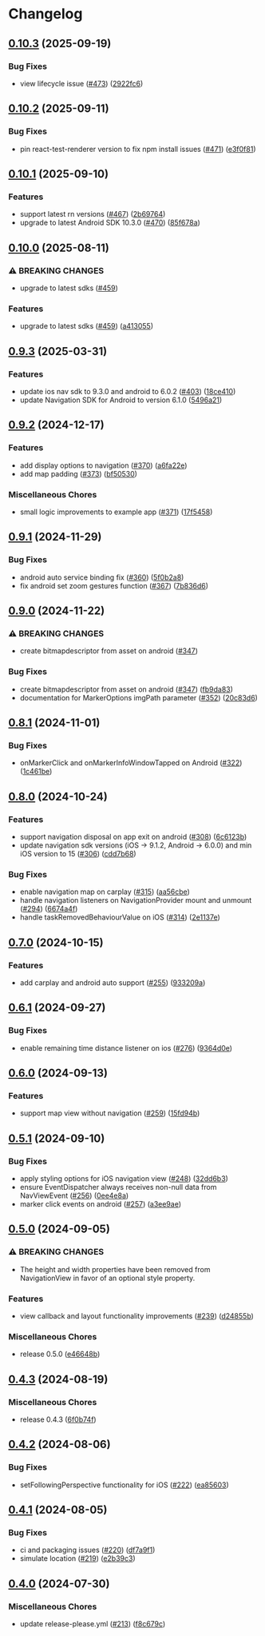 # Changelog

## [0.10.3](https://github.com/googlemaps/react-native-navigation-sdk/compare/v0.10.2...v0.10.3) (2025-09-19)


### Bug Fixes

* view lifecycle issue ([#473](https://github.com/googlemaps/react-native-navigation-sdk/issues/473)) ([2922fc6](https://github.com/googlemaps/react-native-navigation-sdk/commit/2922fc644b6847526bc9661f425a25b019d1d523))

## [0.10.2](https://github.com/googlemaps/react-native-navigation-sdk/compare/v0.10.1...v0.10.2) (2025-09-11)


### Bug Fixes

* pin react-test-renderer version to fix npm install issues ([#471](https://github.com/googlemaps/react-native-navigation-sdk/issues/471)) ([e3f0f81](https://github.com/googlemaps/react-native-navigation-sdk/commit/e3f0f81f632eb9b3c5ceb374abbc2ae7dc2382a5))

## [0.10.1](https://github.com/googlemaps/react-native-navigation-sdk/compare/v0.10.0...v0.10.1) (2025-09-10)


### Features

* support latest rn versions ([#467](https://github.com/googlemaps/react-native-navigation-sdk/issues/467)) ([2b69764](https://github.com/googlemaps/react-native-navigation-sdk/commit/2b69764462c97a34ec14228410c4de7e189d2ee3))
* upgrade to latest Android SDK 10.3.0 ([#470](https://github.com/googlemaps/react-native-navigation-sdk/issues/470)) ([85f678a](https://github.com/googlemaps/react-native-navigation-sdk/commit/85f678abd858e1e6f5fd1cb0f1d3fb54dd36d13b))

## [0.10.0](https://github.com/googlemaps/react-native-navigation-sdk/compare/v0.9.3...v0.10.0) (2025-08-11)


### ⚠ BREAKING CHANGES

* upgrade to latest sdks ([#459](https://github.com/googlemaps/react-native-navigation-sdk/issues/459))

### Features

* upgrade to latest sdks ([#459](https://github.com/googlemaps/react-native-navigation-sdk/issues/459)) ([a413055](https://github.com/googlemaps/react-native-navigation-sdk/commit/a413055af5ac52a6d122756fc278d6d7d6354764))

## [0.9.3](https://github.com/googlemaps/react-native-navigation-sdk/compare/v0.9.2...v0.9.3) (2025-03-31)


### Features

* update ios nav sdk to 9.3.0 and android to 6.0.2 ([#403](https://github.com/googlemaps/react-native-navigation-sdk/issues/403)) ([18ce410](https://github.com/googlemaps/react-native-navigation-sdk/commit/18ce410f32738fb233c89658810aecd5e17b0be9))
* update Navigation SDK for Android to version 6.1.0 ([5496a21](https://github.com/googlemaps/react-native-navigation-sdk/commit/5496a21e43f1c2e456234ef25d1a2c7694e815d3))

## [0.9.2](https://github.com/googlemaps/react-native-navigation-sdk/compare/v0.9.1...v0.9.2) (2024-12-17)


### Features

* add display options to navigation ([#370](https://github.com/googlemaps/react-native-navigation-sdk/issues/370)) ([a6fa22e](https://github.com/googlemaps/react-native-navigation-sdk/commit/a6fa22e7c5514fc25aa25ca95f625bf08bd31731))
* add map padding ([#373](https://github.com/googlemaps/react-native-navigation-sdk/issues/373)) ([bf50530](https://github.com/googlemaps/react-native-navigation-sdk/commit/bf50530fc36991e321f6b18d6551dbf5b09d3b51))


### Miscellaneous Chores

* small logic improvements to example app ([#371](https://github.com/googlemaps/react-native-navigation-sdk/issues/371)) ([17f5458](https://github.com/googlemaps/react-native-navigation-sdk/commit/17f545832cfce5c512ddd11828f7a1e4ce1eb140))

## [0.9.1](https://github.com/googlemaps/react-native-navigation-sdk/compare/v0.9.0...v0.9.1) (2024-11-29)


### Bug Fixes

* android auto service binding fix ([#360](https://github.com/googlemaps/react-native-navigation-sdk/issues/360)) ([5f0b2a8](https://github.com/googlemaps/react-native-navigation-sdk/commit/5f0b2a82103ccb2f2a8901c2a7fa5ac324b19a8c))
* fix android set zoom gestures function ([#367](https://github.com/googlemaps/react-native-navigation-sdk/issues/367)) ([7b836d6](https://github.com/googlemaps/react-native-navigation-sdk/commit/7b836d6562dc202fd1e65093d438cb17345cb6d7))

## [0.9.0](https://github.com/googlemaps/react-native-navigation-sdk/compare/v0.8.1...v0.9.0) (2024-11-22)


### ⚠ BREAKING CHANGES

* create bitmapdescriptor from asset on android ([#347](https://github.com/googlemaps/react-native-navigation-sdk/issues/347))

### Bug Fixes

* create bitmapdescriptor from asset on android ([#347](https://github.com/googlemaps/react-native-navigation-sdk/issues/347)) ([fb9da83](https://github.com/googlemaps/react-native-navigation-sdk/commit/fb9da83b03fa8cd57c89fe917bd351dbf8c1a4d9))
* documentation for MarkerOptions imgPath parameter ([#352](https://github.com/googlemaps/react-native-navigation-sdk/issues/352)) ([20c83d6](https://github.com/googlemaps/react-native-navigation-sdk/commit/20c83d6f732cad94c53ddba1384f058eada972c5))

## [0.8.1](https://github.com/googlemaps/react-native-navigation-sdk/compare/v0.8.0...v0.8.1) (2024-11-01)


### Bug Fixes

* onMarkerClick and onMarkerInfoWindowTapped on Android ([#322](https://github.com/googlemaps/react-native-navigation-sdk/issues/322)) ([1c461be](https://github.com/googlemaps/react-native-navigation-sdk/commit/1c461becf544837cb6ecc20d435125b017a248ec))

## [0.8.0](https://github.com/googlemaps/react-native-navigation-sdk/compare/v0.7.0...v0.8.0) (2024-10-24)


### Features

* support navigation disposal on app exit on android ([#308](https://github.com/googlemaps/react-native-navigation-sdk/issues/308)) ([6c6123b](https://github.com/googlemaps/react-native-navigation-sdk/commit/6c6123b208ccbd7779aab1b7b8e0c9afd4da2d00))
* update navigation sdk versions (iOS -&gt; 9.1.2, Android -> 6.0.0) and min iOS version to 15 ([#306](https://github.com/googlemaps/react-native-navigation-sdk/issues/306)) ([cdd7b68](https://github.com/googlemaps/react-native-navigation-sdk/commit/cdd7b686e630b85f7945aee2a4a5802d2045e96a))


### Bug Fixes

* enable navigation map on carplay ([#315](https://github.com/googlemaps/react-native-navigation-sdk/issues/315)) ([aa56cbe](https://github.com/googlemaps/react-native-navigation-sdk/commit/aa56cbe8ee8ee955fb11c05fe55be4d6415a536d))
* handle navigation listeners on NavigationProvider mount and unmount ([#294](https://github.com/googlemaps/react-native-navigation-sdk/issues/294)) ([6674a4f](https://github.com/googlemaps/react-native-navigation-sdk/commit/6674a4fbf95f7939d7ebd5a99672fea9eeef5e22))
* handle taskRemovedBehaviourValue on iOS ([#314](https://github.com/googlemaps/react-native-navigation-sdk/issues/314)) ([2e1137e](https://github.com/googlemaps/react-native-navigation-sdk/commit/2e1137e62bd94500de709cdaafab4169fedc49d8))

## [0.7.0](https://github.com/googlemaps/react-native-navigation-sdk/compare/v0.6.1...v0.7.0) (2024-10-15)


### Features

* add carplay and android auto support ([#255](https://github.com/googlemaps/react-native-navigation-sdk/issues/255)) ([933209a](https://github.com/googlemaps/react-native-navigation-sdk/commit/933209a9c2fe97077b664aa3ee26b09e29d29d98))

## [0.6.1](https://github.com/googlemaps/react-native-navigation-sdk/compare/v0.6.0...v0.6.1) (2024-09-27)


### Bug Fixes

* enable remaining time distance listener on ios ([#276](https://github.com/googlemaps/react-native-navigation-sdk/issues/276)) ([9364d0e](https://github.com/googlemaps/react-native-navigation-sdk/commit/9364d0e5d390ba64de9caef151baf72bbab9522b))

## [0.6.0](https://github.com/googlemaps/react-native-navigation-sdk/compare/v0.5.1...v0.6.0) (2024-09-13)


### Features

* support map view without navigation ([#259](https://github.com/googlemaps/react-native-navigation-sdk/issues/259)) ([15fd94b](https://github.com/googlemaps/react-native-navigation-sdk/commit/15fd94bf61e232980144978be36e69a2cabe6e47))

## [0.5.1](https://github.com/googlemaps/react-native-navigation-sdk/compare/v0.5.0...v0.5.1) (2024-09-10)


### Bug Fixes

* apply styling options for iOS navigation view ([#248](https://github.com/googlemaps/react-native-navigation-sdk/issues/248)) ([32dd6b3](https://github.com/googlemaps/react-native-navigation-sdk/commit/32dd6b3ced3ab7e07cec85d22b5b053028e645b6))
* ensure EventDispatcher always receives non-null data from NavViewEvent ([#256](https://github.com/googlemaps/react-native-navigation-sdk/issues/256)) ([0ee4e8a](https://github.com/googlemaps/react-native-navigation-sdk/commit/0ee4e8a5b687bc947f7420afc018484df10b0c21))
* marker click events on android ([#257](https://github.com/googlemaps/react-native-navigation-sdk/issues/257)) ([a3ee9ae](https://github.com/googlemaps/react-native-navigation-sdk/commit/a3ee9ae29939bba0b42f6a34b8ba7c84e2d93efe))

## [0.5.0](https://github.com/googlemaps/react-native-navigation-sdk/compare/v0.4.3...v0.5.0) (2024-09-05)


### ⚠ BREAKING CHANGES

* The height and width properties have been removed from NavigationView in favor of an optional style property.

### Features

* view callback and layout functionality improvements ([#239](https://github.com/googlemaps/react-native-navigation-sdk/issues/239)) ([d24855b](https://github.com/googlemaps/react-native-navigation-sdk/commit/d24855b9b391f41fedc46137267c2d947c57ca16))


### Miscellaneous Chores

* release 0.5.0 ([e46648b](https://github.com/googlemaps/react-native-navigation-sdk/commit/e46648b2ffb71503608ec8cb704a03e7c43840f1))

## [0.4.3](https://github.com/googlemaps/react-native-navigation-sdk/compare/v0.4.2...v0.4.3) (2024-08-19)


### Miscellaneous Chores

* release 0.4.3 ([6f0b74f](https://github.com/googlemaps/react-native-navigation-sdk/commit/6f0b74f3ae9d3a830f2055090fc1a88691109d9d))

## [0.4.2](https://github.com/googlemaps/react-native-navigation-sdk/compare/v0.4.1...v0.4.2) (2024-08-06)


### Bug Fixes

* setFollowingPerspective functionality for iOS ([#222](https://github.com/googlemaps/react-native-navigation-sdk/issues/222)) ([ea85603](https://github.com/googlemaps/react-native-navigation-sdk/commit/ea85603daad5dc247fa390103ba3638ab9d43aaf))

## [0.4.1](https://github.com/googlemaps/react-native-navigation-sdk/compare/v0.4.0...v0.4.1) (2024-08-05)


### Bug Fixes

* ci and packaging issues ([#220](https://github.com/googlemaps/react-native-navigation-sdk/issues/220)) ([df7a9f1](https://github.com/googlemaps/react-native-navigation-sdk/commit/df7a9f12a31f77d223655bef6f05bb4b89d636a4))
* simulate location ([#219](https://github.com/googlemaps/react-native-navigation-sdk/issues/219)) ([e2b39c3](https://github.com/googlemaps/react-native-navigation-sdk/commit/e2b39c3b62136a07c26aa671949c969c9aa1e3d1))

## [0.4.0](https://github.com/googlemaps/react-native-navigation-sdk/compare/0.4.0-beta...v0.4.0) (2024-07-30)


### Miscellaneous Chores

* update release-please.yml ([#213](https://github.com/googlemaps/react-native-navigation-sdk/issues/213)) ([f8c679c](https://github.com/googlemaps/react-native-navigation-sdk/commit/f8c679c19c1dee99123cf52b4686782a61cff7f2))
